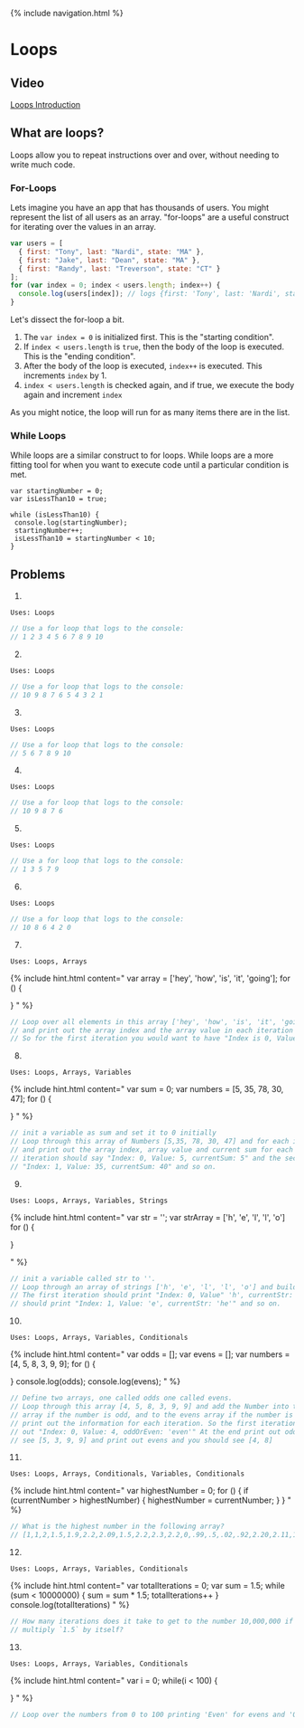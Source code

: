 {% include navigation.html %}

# Loops

## Video

[Loops Introduction](https://www.youtube.com/watch?v=xIEgFdwVY7o)

## What are loops?

Loops allow you to repeat instructions over and over, without needing to write much code.

### For-Loops

Lets imagine you have an app that has thousands of users. You might represent the list of all users as an array. "for-loops" are a useful construct for iterating over the values in an array.

```javascript
var users = [
  { first: "Tony", last: "Nardi", state: "MA" },
  { first: "Jake", last: "Dean", state: "MA" },
  { first: "Randy", last: "Treverson", state: "CT" }
];
for (var index = 0; index < users.length; index++) {
  console.log(users[index]); // logs {first: 'Tony', last: 'Nardi', state: 'MA'} etc
}
```

Let's dissect the for-loop a bit.

1.  The `var index = 0` is initialized first. This is the "starting condition".
2.  If `index < users.length` is `true`, then the body of the loop is executed. This is the "ending condition".
3.  After the body of the loop is executed, `index++` is executed. This increments `index` by 1.
4.  `index < users.length` is checked again, and if true, we execute the body again and increment `index`

As you might notice, the loop will run for as many items there are in the list.

### While Loops

While loops are a similar construct to for loops. While loops are a more fitting tool for when you want to execute code until a particular condition is met.

```
var startingNumber = 0;
var isLessThan10 = true;

while (isLessThan10) {
 console.log(startingNumber);
 startingNumber++;
 isLessThan10 = startingNumber < 10;
}
```

## Problems

1.

`Uses: Loops`

```javascript
// Use a for loop that logs to the console:
// 1 2 3 4 5 6 7 8 9 10
```

2.

`Uses: Loops`

```javascript
// Use a for loop that logs to the console:
// 10 9 8 7 6 5 4 3 2 1
```

3.

`Uses: Loops`

```javascript
// Use a for loop that logs to the console:
// 5 6 7 8 9 10
```

4.

`Uses: Loops`

```javascript
// Use a for loop that logs to the console:
// 10 9 8 7 6
```

5.

`Uses: Loops`

```javascript
// Use a for loop that logs to the console:
// 1 3 5 7 9
```

6.

`Uses: Loops`

```javascript
// Use a for loop that logs to the console:
// 10 8 6 4 2 0
```

7.

`Uses: Loops, Arrays`

{% include hint.html content="
  var array = ['hey', 'how', 'is', 'it', 'going'];
  for () {

  }
" %}

```javascript
// Loop over all elements in this array ['hey', 'how', 'is', 'it', 'going']
// and print out the array index and the array value in each iteration of the loop.
// So for the first iteration you would want to have "Index is 0, Value is 'hey'" and so on.
```

8.

`Uses: Loops, Arrays, Variables`

{% include hint.html content="
  var sum = 0;
  var numbers = [5, 35, 78, 30, 47];
  for () {

  }
" %}

```javascript
// init a variable as sum and set it to 0 initially
// Loop through this array of Numbers [5,35, 78, 30, 47] and for each iteration add the value to sum
// and print out the array index, array value and current sum for each iteration so the first
// iteration should say "Index: 0, Value: 5, currentSum: 5" and the second iteration should say
// "Index: 1, Value: 35, currentSum: 40" and so on.
```

9.

`Uses: Loops, Arrays, Variables, Strings`

{% include hint.html content="
  var str = '';
  var strArray = ['h', 'e', 'l', 'l', 'o']
  for () {

}

" %}

```javascript
// init a variable called str to ''.
// Loop through an array of strings ['h', 'e', 'l', 'l', 'o'] and build up str for each iteration.
// The first iteration should print "Index: 0, Value" 'h', currentStr: 'h'" and the second iteration
// should print "Index: 1, Value: 'e', currentStr: 'he'" and so on.
```

10.

`Uses: Loops, Arrays, Variables, Conditionals`

{% include hint.html content="
  var odds = [];
  var evens = [];
  var numbers = [4, 5, 8, 3, 9, 9];
  for () {

  }
  console.log(odds);
  console.log(evens);
" %}

```javascript
// Define two arrays, one called odds one called evens.
// Loop through this array [4, 5, 8, 3, 9, 9] and add the Number into the odds
// array if the number is odd, and to the evens array if the number is even. and
// print out the information for each iteration. So the first iteration should print
// out "Index: 0, Value: 4, oddOrEven: 'even'" At the end print out odds and you should
// see [5, 3, 9, 9] and print out evens and you should see [4, 8]
```

11.

`Uses: Loops, Arrays, Conditionals, Variables, Conditionals`

{% include hint.html content="
  var highestNumber = 0;
  for () {
    if (currentNumber > highestNumber) {
      highestNumber = currentNumber;
    }
  }
" %}

```javascript
// What is the highest number in the following array?
// [1,1,2,1.5,1.9,2.2,2.09,1.5,2.2,2.3,2.2,0,.99,.5,.02,.92,2.20,2.11,1,1,1.22,1,9,.3,.5]
```

12.

`Uses: Loops, Arrays, Variables, Conditionals`

{% include hint.html content="
  var totalIterations = 0;
  var sum = 1.5;
  while (sum < 10000000) {
    sum = sum * 1.5;
    totalIterations++
  }
  console.log(totalIterations)
" %}

```javascript
// How many iterations does it take to get to the number 10,000,000 if you only
// multiply `1.5` by itself?
```

13.

`Uses: Loops, Arrays, Variables, Conditionals`

{% include hint.html content="
  var i = 0;
  while(i < 100) {

  }
" %}
```javascript
// Loop over the numbers from 0 to 100 printing 'Even' for evens and 'Odd' for odds.
```

